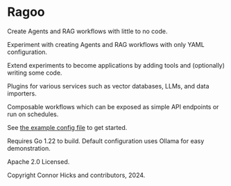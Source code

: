 # Ragoo

Create Agents and RAG workflows with little to no code.

Experiment with creating Agents and RAG workflows with only YAML configuration.

Extend experiments to become applications by adding tools and (optionally) writing some code.

Plugins for various services such as vector databases, LLMs, and data importers.

Composable workflows which can be exposed as simple API endpoints or run on schedules.

See [the example config file](.ragoo.yaml) to get started.

Requires Go 1.22 to build. Default configuration uses Ollama for easy demonstration.

Apache 2.0 Licensed.

Copyright Connor Hicks and contributors, 2024.